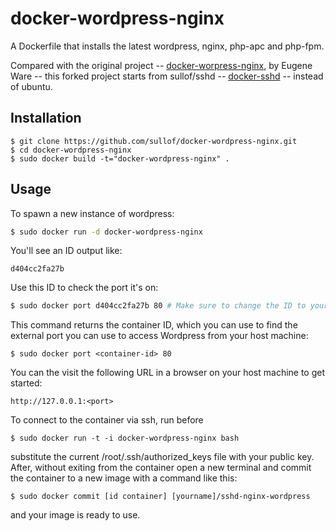 # docker-wordpress-nginx

A Dockerfile that installs the latest wordpress, nginx, php-apc and php-fpm. 

Compared with the original project -- [docker-worpress-nginx](https://github.com/eugeneware/docker-wordpress-nginx), by Eugene Ware -- 
this forked project starts from sullof/sshd -- [docker-sshd](https://github.com/sullof/docker-sshd) --
instead of ubuntu.

## Installation

```
$ git clone https://github.com/sullof/docker-wordpress-nginx.git
$ cd docker-wordpress-nginx
$ sudo docker build -t="docker-wordpress-nginx" .
```

## Usage

To spawn a new instance of wordpress:

```bash
$ sudo docker run -d docker-wordpress-nginx
```

You'll see an ID output like:
```
d404cc2fa27b
```

Use this ID to check the port it's on:
```bash
$ sudo docker port d404cc2fa27b 80 # Make sure to change the ID to yours!
```

This command returns the container ID, which you can use to find the external port you can use to access Wordpress from your host machine:

```
$ sudo docker port <container-id> 80
```

You can the visit the following URL in a browser on your host machine to get started:

```
http://127.0.0.1:<port>
```

To connect to the container via ssh, run before 
```
$ sudo docker run -t -i docker-wordpress-nginx bash
```
substitute the current /root/.ssh/authorized_keys file with your public key. After, without exiting from the container
open a new terminal and commit the container to a new image with a command like this:
```
$ sudo docker commit [id container] [yourname]/sshd-nginx-wordpress
```
and your image is ready to use.
 
